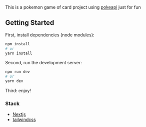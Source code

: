 This is a pokemon game of card project using [pokeapi](https://pokeapi.co/) just for fun

## Getting Started

First, install dependencies (node modules):

```bash
npm install
# or
yarn install
```


Second, run the development server:

```bash
npm run dev
# or
yarn dev
```


Third: enjoy!

### Stack 
- [Nextjs](https://nextjs.org/)   
- [tailwindcss](https://tailwindcss.com/)